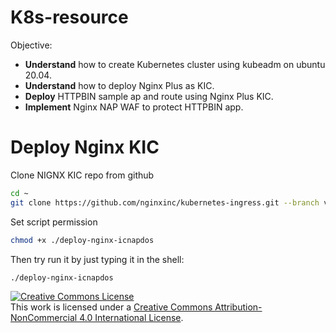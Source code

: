 # K8s-resource
Objective:
- **Understand** how to create Kubernetes cluster using kubeadm on ubuntu 20.04.
- **Understand** how to deploy Nginx Plus as KIC.
- **Deploy** HTTPBIN sample ap and route using Nginx Plus KIC.
- **Implement** Nginx NAP WAF to protect HTTPBIN app.

# Deploy Nginx KIC
Clone NIGNX KIC repo from github
```bash
cd ~
git clone https://github.com/nginxinc/kubernetes-ingress.git --branch v2.4.2
```
Set script permission
```bash
chmod +x ./deploy-nginx-icnapdos
```
Then try run it by just typing it in the shell:
```bash
./deploy-nginx-icnapdos
```
<a rel="license" href="http://creativecommons.org/licenses/by-nc/4.0/"><img alt="Creative Commons License" style="border-width:0" src="https://i.creativecommons.org/l/by-nc/4.0/88x31.png" /></a><br />This work is licensed under a <a rel="license" href="http://creativecommons.org/licenses/by-nc/4.0/">Creative Commons Attribution-NonCommercial 4.0 International License</a>.
